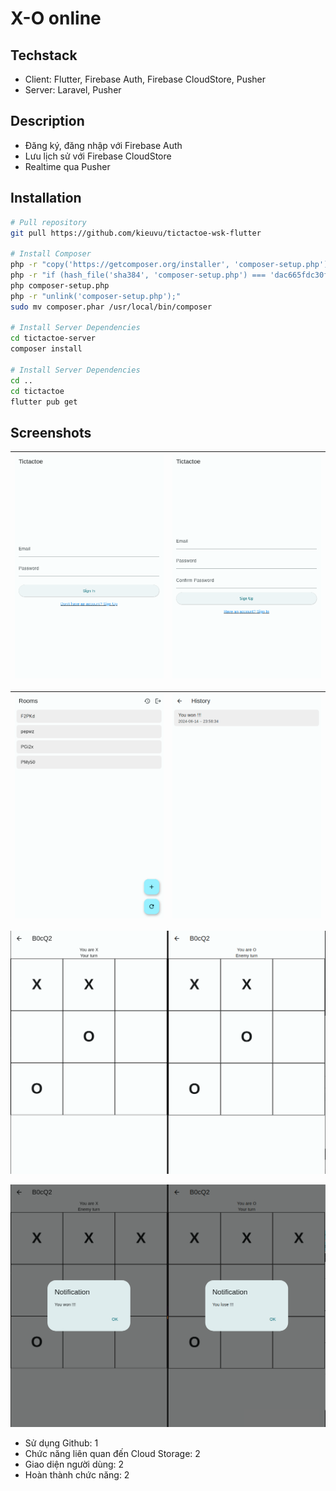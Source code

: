 # X-O online

## Techstack

- Client: Flutter, Firebase Auth, Firebase CloudStore, Pusher
- Server: Laravel, Pusher

## Description

- Đăng ký, đăng nhập với Firebase Auth
- Lưu lịch sử với Firebase CloudStore
- Realtime qua Pusher

## Installation

```bash
# Pull repository
git pull https://github.com/kieuvu/tictactoe-wsk-flutter

# Install Composer
php -r "copy('https://getcomposer.org/installer', 'composer-setup.php');"
php -r "if (hash_file('sha384', 'composer-setup.php') === 'dac665fdc30fdd8ec78b38b9800061b4150413ff2e3b6f88543c636f7cd84f6db9189d43a81e5503cda447da73c7e5b6') { echo 'Installer verified'; } else { echo 'Installer corrupt'; unlink('composer-setup.php'); } echo PHP_EOL;"
php composer-setup.php
php -r "unlink('composer-setup.php');"
sudo mv composer.phar /usr/local/bin/composer

# Install Server Dependencies
cd tictactoe-server
composer install

# Install Server Dependencies
cd ..
cd tictactoe
flutter pub get
```

## Screenshots

| ![alt text](image.png) | ![alt text](image-1.png) |
|------------------------|--------------------------|

| ![alt text](image-2.png) | ![alt text](image-3.png) |
|------------------------|--------------------------|

![alt text](image-4.png)

![alt text](image-5.png)

- Sử dụng Github: 1
- Chức năng liên quan đến Cloud Storage: 2
- Giao diện người dùng:  2
- Hoàn thành chức năng: 2
